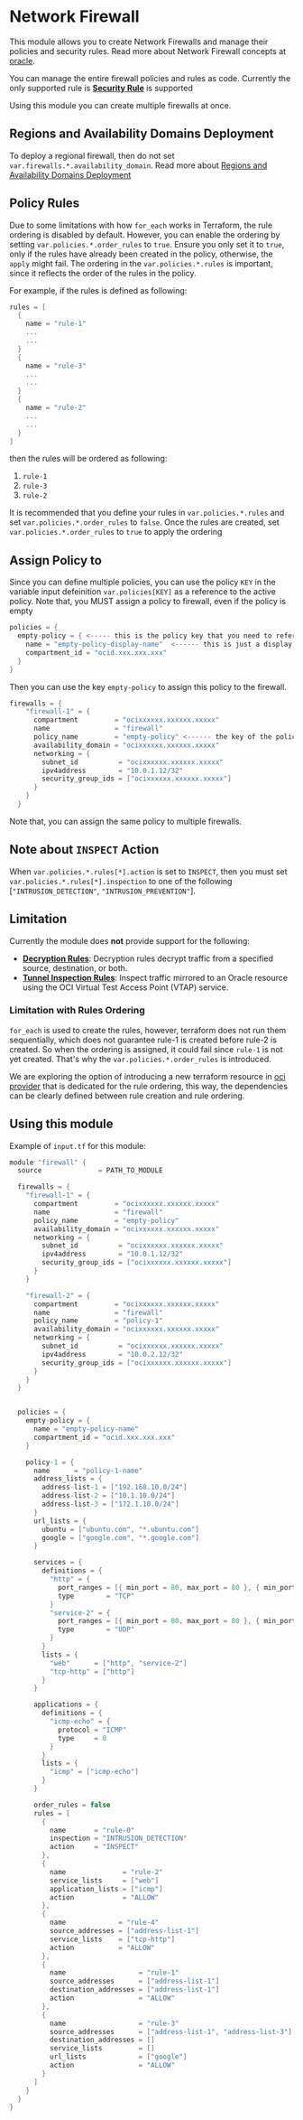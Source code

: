 # Network Firewall

This module allows you to create  Network Firewalls and manage their policies and security rules. Read more about Network Firewall concepts at [oracle](https://docs.oracle.com/en-us/iaas/Content/network-firewall/overview.htm).

You can manage the entire firewall policies and rules as code. Currently the only supported rule is [**Security Rule**](https://docs.oracle.com/en-us/iaas/Content/network-firewall/policy-components.htm#components) is supported

Using this module you can create multiple firewalls at once.

## Regions and Availability Domains Deployment
To deploy a regional firewall, then do not set `var.firewalls.*.availability_domain`. Read more about [Regions and Availability Domains Deployment](https://docs.oracle.com/en-us/iaas/Content/network-firewall/overview.htm#enter-topic-id)


## Policy Rules
Due to some limitations with how `for_each` works in Terraform, the rule ordering is disabled by default. However, you can enable the ordering by setting `var.policies.*.order_rules` to `true`. Ensure you only set it to `true`, only if the rules have already been created in the policy, otherwise, the `apply` might fail. The ordering in the `var.policies.*.rules` is important, since it reflects the order of the rules in the policy.

For example, if the rules is defined as following:
```h
rules = [
  {
    name = "rule-1"
    ...
    ...
  }
  {
    name = "rule-3"
    ...
    ...
  }
  {
    name = "rule-2"
    ...
    ...
  }
]
```
then the rules will be ordered as following:
1. `rule-1`
2. `rule-3`
3. `rule-2`


It is recommended that you define your rules in `var.policies.*.rules` and set `var.policies.*.order_rules` to `false`. Once the rules are created, set `var.policies.*.order_rules` to `true` to apply the ordering

## Assign Policy to 
Since you can define multiple policies, you can use the policy `KEY` in the variable input defeinition `var.policies[KEY]` as a reference to the active policy. Note that, you MUST assign a policy to firewall, even if the policy is empty
```h
policies = {
  empty-policy = { <----- this is the policy key that you need to refer to in the firewall
    name = "empty-policy-display-name"  <------ this is just a display name
    compartment_id = "ocid.xxx.xxx.xxx"
  }
}
```
Then you can use the key `empty-policy` to assign this policy to the firewall.

```h
firewalls = {
    "firewall-1" = {
      compartment         = "ocixxxxxx.xxxxxx.xxxxx"
      name                = "firewall"
      policy_name         = "empty-policy" <------ the key of the policy created 
      availability_domain = "ocixxxxxx.xxxxxx.xxxxx"
      networking = {
        subnet_id          = "ocixxxxxx.xxxxxx.xxxxx"
        ipv4address        = "10.0.1.12/32"
        security_group_ids = ["ocixxxxxx.xxxxxx.xxxxx"]
      }
    }
  }

```

Note that, you can assign the same policy to multiple firewalls.

##
## Note about `INSPECT` Action
When `var.policies.*.rules[*].action` is set to `INSPECT`, then you must set `var.policies.*.rules[*].inspection` to one of the following [`"INTRUSION_DETECTION"`, `"INTRUSION_PREVENTION"`].

## Limitation
Currently the module does **not** provide support for the following:
* [**Decryption Rules**](https://docs.oracle.com/en-us/iaas/Content/network-firewall/policy-components.htm#components): Decryption rules decrypt traffic from a specified source, destination, or both.
* [**Tunnel Inspection Rules**](https://docs.oracle.com/en-us/iaas/Content/network-firewall/policy-components.htm#components): Inspect traffic mirrored to an Oracle resource using the OCI Virtual Test Access Point (VTAP) service.
### Limitation with Rules Ordering
`for_each` is used to create the rules, however, terraform does not run them sequentially, which does not guarantee rule-1 is created before rule-2 is created. So when the ordering is assigned, it could fail since `rule-1` is not yet created. That's why the `var.policies.*.order_rules` is introduced.

We are exploring the option of introducing a new terraform resource in [oci provider](https://github.com/oracle/terraform-provider-oci) that is dedicated for the rule ordering, this way, the dependencies can be clearly defined between rule creation and rule ordering.

## Using this module


Example of `input.tf` for this module:

```h
module "firewall" {
  source              = PATH_TO_MODULE

  firewalls = {
    "firewall-1" = {
      compartment         = "ocixxxxxx.xxxxxx.xxxxx"
      name                = "firewall"
      policy_name         = "empty-policy"
      availability_domain = "ocixxxxxx.xxxxxx.xxxxx"
      networking = {
        subnet_id          = "ocixxxxxx.xxxxxx.xxxxx"
        ipv4address        = "10.0.1.12/32"
        security_group_ids = ["ocixxxxxx.xxxxxx.xxxxx"]
      }
    }

    "firewall-2" = {
      compartment         = "ocixxxxxx.xxxxxx.xxxxx"
      name                = "firewall"
      policy_name         = "policy-1"
      availability_domain = "ocixxxxxx.xxxxxx.xxxxx"
      networking = {
        subnet_id          = "ocixxxxxx.xxxxxx.xxxxx"
        ipv4address        = "10.0.2.12/32"
        security_group_ids = ["ocixxxxxx.xxxxxx.xxxxx"]
      }
    }
  }


  policies = {
    empty-policy = {  
      name = "empty-policy-name"
      compartment_id = "ocid.xxx.xxx.xxx"
    }

    policy-1 = {
      name      = "policy-1-name"
      address_lists = {
        address-list-1 = ["192.168.10.0/24"]
        address-list-2 = ["10.1.10.0/24"]
        address-list-3 = ["172.1.10.0/24"]
      }
      url_lists = {
        ubuntu = ["ubuntu.com", "*.ubuntu.com"]
        google = ["google.com", "*.google.com"]
      }

      services = {
        definitions = {
          "http" = {
            port_ranges = [{ min_port = 80, max_port = 80 }, { min_port = 8080, max_port = 8080 }]
            type        = "TCP"
          }
          "service-2" = {
            port_ranges = [{ min_port = 80, max_port = 80 }, { min_port = 8080, max_port = 8080 }]
            type        = "UDP"
          }
        }
        lists = {
          "web"      = ["http", "service-2"]
          "tcp-http" = ["http"]
        }
      }

      applications = {
        definitions = {
          "icmp-echo" = {
            protocol = "ICMP"
            type     = 0
          }
        }
        lists = {
          "icmp" = ["icmp-echo"]
        }
      }

      order_rules = false
      rules = [
        {
          name       = "rule-0"
          inspection = "INTRUSION_DETECTION"
          action     = "INSPECT"
        },
        {
          name              = "rule-2"
          service_lists     = ["web"]
          application_lists = ["icmp"]
          action            = "ALLOW"
        },
        {
          name             = "rule-4"
          source_addresses = ["address-list-1"]
          service_lists    = ["tcp-http"]
          action           = "ALLOW"
        },
        {
          name                  = "rule-1"
          source_addresses      = ["address-list-1"]
          destination_addresses = ["address-list-1"]
          action                = "ALLOW"
        },
        {
          name                  = "rule-3"
          source_addresses      = ["address-list-1", "address-list-3"]
          destination_addresses = []
          service_lists         = []
          url_lists             = ["google"]
          action                = "ALLOW"
        }
      ]
    }
  }
}
```
